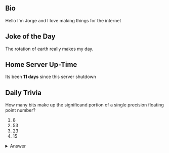 ## Bio

Hello I'm Jorge and I love making things for the internet

## Joke of the Day

The rotation of earth really makes my day.

## Home Server Up-Time

Its been **11 days** since this server shutdown


## Daily Trivia

How many bits make up the significand portion of a single precision floating point number?
 1. 8
 2. 53
 3. 23
 4. 15

<details>
  <summary>Answer</summary>
  23
</details>
